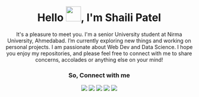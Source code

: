 <div align="center">
  <h1>Hello <img src="https://github.com/TheDudeThatCode/TheDudeThatCode/blob/master/Assets/Hi.gif" height='40' width='40'>, I'm Shaili Patel</h1>
</div>
<div align="center">
  <p> It's a pleasure to meet you. I'm a senior University student at Nirma University, Ahmedabad. I’m currently exploring new things and working on personal projects. I am passionate about Web Dev and Data Science. I hope you enjoy my repositories, and please feel free to connect with me to share concerns, accolades or anything else on your mind!  </p>
</div>
<div align="center">
<h3>So, Connect with me </h3>
  <a href="https://twitter.com/shaili__/"><img src="https://img.icons8.com/office/50/000000/twitter.png"/></a>
  <a href="https://www.linkedin.com/in/shaili-patel-376663190/"><img src="https://img.icons8.com/offices/50/000000/linkedin.png"/></a>
  <a href="https://sites.google.com/view/analyticszone/projects?authuser=0"><img src="https://img.icons8.com/offices/50/000000/internet.png"/></a>
  <a href="mailto:patelitnu@gmail.com"><img src="https://img.icons8.com/ultraviolet/50/000000/email-open--v1.png"></a>
  <a href="https://codepen.io/im2cool4skool"><img src="https://img.icons8.com/ios-filled/50/4a90e2/codepen.png"/></a>
 </div>



<!--
**cherry247/cherry247** is a ✨ _special_ ✨ repository because its `README.md` (this file) appears on your GitHub profile.

Here are some ideas to get you started:

- 🔭 I’m currently working on ...
- 🌱 I’m currently learning ...
- 👯 I’m looking to collaborate on ...
- 🤔 I’m looking for help with ...
- 💬 Ask me about ...
- 📫 How to reach me: ...
- 😄 Pronouns: ...
- ⚡ Fun fact: ...
-->
